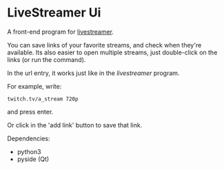 LiveStreamer Ui
===============


A front-end program for [livestreamer](https://github.com/chrippa/livestreamer "livestreamer").


You can save links of your favorite streams, and check when they're available. Its also easier to open multiple streams, just double-click on the links (or run the command).


In the url entry, it works just like in the _livestreamer_ program.


For example, write:

    twitch.tv/a_stream 720p

and press enter.


Or click in the 'add link' button to save that link.


Dependencies:

* python3
* pyside (Qt)